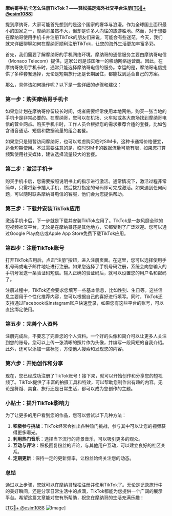 **摩纳哥手机卡怎么注册TikTok？——轻松搞定海外社交平台注册[[TG💪+ @esim1088](https://t.me/s/esim1088)]**

提到摩纳哥，大家可能首先想到的是这个国家的奢华与浪漫。作为全球国土面积最小的国家之一，摩纳哥虽然不大，但却是许多人向往的旅游胜地。然而，对于想要在摩纳哥使用手机卡并注册TikTok的朋友们来说，可能会有些迷茫。今天，我们就来详细聊聊如何在摩纳哥顺利注册TikTok，让您的海外生活更加丰富多彩。

首先，我们需要了解摩纳哥的手机网络环境。摩纳哥的通信服务主要由摩纳哥电信（Monaco Telecom）提供，这家公司是该国唯一的移动网络运营商。因此，在摩纳哥使用手机卡时，通常只能选择摩纳哥电信的服务。幸运的是，摩纳哥电信提供了多种套餐选择，无论是短期旅行还是长期居住，都能找到适合自己的方案。

那么，具体该如何操作呢？以下是一些详细的步骤和建议：

### 第一步：购买摩纳哥手机卡

如果您计划在摩纳哥停留较长时间，或者需要经常使用本地网络，购买一张当地的手机卡是非常必要的。在摩纳哥，您可以在机场、火车站或各大商场找到摩纳哥电信的营业网点。购买手机卡时，工作人员会根据您的需求推荐合适的套餐，比如包含语音通话、短信和数据流量的组合套餐。

如果您只是短暂访问摩纳哥，也可以考虑购买临时SIM卡。这种卡通常价格便宜，适合短期使用。不过需要注意的是，临时SIM卡的数据流量可能有限，如果您打算频繁使用社交媒体，建议选择流量较大的套餐。

### 第二步：激活手机卡

购买手机卡后，您需要按照说明书上的指示进行激活。通常情况下，激活过程非常简单，只需将新卡插入手机，然后拨打指定的号码即可完成激活。如果遇到任何问题，可以随时联系摩纳哥电信的客服，他们会为您提供帮助。

### 第三步：下载并安装TikTok应用

激活手机卡后，下一步就是下载并安装TikTok应用了。TikTok是一款风靡全球的短视频社交平台，无论是在摩纳哥还是其他地方，它都受到了广泛欢迎。您可以通过Google Play商店或Apple App Store免费下载TikTok应用。

### 第四步：注册TikTok账号

打开TikTok应用后，点击“注册”按钮，进入注册页面。在这里，您可以选择使用手机号码或电子邮件地址进行注册。如果您选择了手机号码注册，系统会向您输入的手机号发送一条验证码短信。输入正确的验证码后，就可以设置您的用户名和密码了。

注册过程中，TikTok还会要求您填写一些基本信息，比如性别、生日等。这些信息主要用于个性化推荐内容，您可以根据自己的喜好进行填写。同时，TikTok还支持通过Facebook或Instagram账户快速登录，如果您有这些平台的账号，可以直接绑定使用。

### 第五步：完善个人资料

注册完成后，不要忘了完善您的个人资料。一个好的头像和简介可以让更多人关注到您的账号。您可以上传一张清晰的照片作为头像，并编写一段简短的自我介绍。此外，还可以添加一些标签，方便他人搜索和发现您的内容。

### 第六步：开始创作和分享

现在，您已经成功注册了TikTok账号！接下来，就可以开始创作和分享您的短视频了。TikTok提供了丰富的拍摄工具和特效，可以帮助您制作出有趣的内容。无论是舞蹈、美食、旅行还是日常生活，都可以成为您创作的主题。

### 小贴士：提升TikTok影响力

为了让更多的用户看到您的作品，您可以尝试以下几种方法：

1. **积极参与挑战**：TikTok经常会推出各种热门挑战，参与其中可以让您的视频获得更多曝光。
2. **利用热门音乐**：选择当下流行的背景音乐，可以吸引更多的观众。
3. **互动与评论**：积极回复粉丝的评论，与其他用户互动，可以建立良好的社区关系。
4. **定期更新**：保持一定的更新频率，让粉丝始终关注您的动态。

### 总结

通过以上步骤，您就可以在摩纳哥轻松注册并使用TikTok了。无论是记录旅行中的美好瞬间，还是分享日常生活中的点滴，TikTok都能为您提供一个广阔的展示平台。希望这篇文章能对您有所帮助，祝您在摩纳哥的生活充满乐趣！

[[TG💪+ @esim1088](https://t.me/s/esim1088) ![Image](https://i.postimg.cc/4NQfJmqS/Snipaste-2025-05-13-00-14-12.png)]